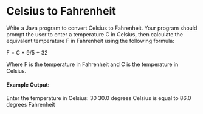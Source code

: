 # Celsius to Fahrenheit

Write a Java program to convert Celsius to Fahrenheit. Your program should 
prompt the user to enter a temperature C in Celsius, then calculate the 
equivalent temperature F in Fahrenheit using the following formula:

F = C * 9/5 + 32

Where F is the temperature in Fahrenheit and C is the temperature in Celsius.

#### Example Output:
Enter the temperature in Celsius: 30
30.0 degrees Celsius is equal to 86.0 degrees Fahrenheit
